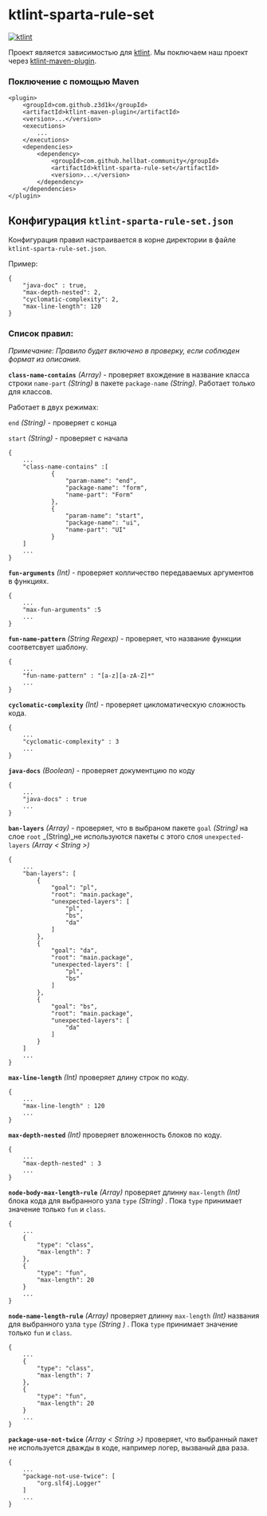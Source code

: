 # ktlint-sparta-rule-set
[![ktlint](https://img.shields.io/badge/code%20style-%E2%9D%A4-FF4081.svg)](https://ktlint.github.io/)

Проект является зависимостью для [ktlint](https://ktlint.github.io/).
Мы поключаем наш проект через [ktlint-maven-plugin](https://github.com/z3d1k/ktlint-maven-plugin).

### Поключение с помощью Maven
```
<plugin>
    <groupId>com.github.z3d1k</groupId>
    <artifactId>ktlint-maven-plugin</artifactId>
    <version>...</version>
    <executions>
        ...
    </executions>
    <dependencies>
        <dependency>
            <groupId>com.github.hellbat-community</groupId>
            <artifactId>ktlint-sparta-rule-set</artifactId>
            <version>...</version>
        </dependency>
    </dependencies>
</plugin>
```

## Конфигурация `ktlint-sparta-rule-set.json`
Конфигурация правил настраивается в корне директории в файле `ktlint-sparta-rule-set.json`.

Пример: 
```
{
    "java-doc" : true,
    "max-depth-nested": 2,
    "cyclomatic-complexity": 2,
    "max-line-length": 120
}
```
### Список правил:

_Примечание: Правило будет включено в проверку, если соблюден формат из описания._ 

**`class-name-contains`** _(Array)_ - проверяет вхождение в название класса строки `name-part` _(String)_ в пакете 
`package-name` _(String)_. 
Работает только для классов.

Работает в двух режимах: 

`end` _(String)_ - проверяет с конца

`start` _(String)_ - проверяет с начала
 
```
{
    ...
    "class-name-contains" :[
            {
                "param-name": "end",
                "package-name": "form",
                "name-part": "Form"
            },
            {
                "param-name": "start",
                "package-name": "ui",
                "name-part": "UI"
            }
    ]
    ...
}
```

**`fun-arguments`**  _(Int)_ - проверяет колличество передаваемых аргументов в функциях.
```
{
    ...
    "max-fun-arguments" :5
    ...
}
```

**`fun-name-pattern`** _(String Regexp)_ - проверяет, что название функции соответсвует шаблону.
```
{
    ...
    "fun-name-pattern" : "[a-z][a-zA-Z]*"
    ...
}
```

**`cyclomatic-complexity`** _(Int)_ - проверяет цикломатическую сложность кода.
```
{
    ...
    "cyclomatic-complexity" : 3
    ...
}
```

**`java-docs`** _(Boolean)_ - проверяет документцию по коду
```
{
    ...
    "java-docs" : true
    ...
}
```

**`ban-layers`** _(Array)_ - проверяет, что в выбраном пакете `goal` _(String)_ на слое `root` _(String)_не 
используются пакеты с этого слоя `unexpected-layers` _(Array < String >)_ 

```
{
    ...
    "ban-layers": [
        {
            "goal": "pl",
            "root": "main.package",
            "unexpected-layers": [
                "pl",
                "bs",
                "da"
            ]
        },
        {
            "goal": "da",
            "root": "main.package",
            "unexpected-layers": [
                "pl",
                "bs"
            ]
        },
        {
            "goal": "bs",
            "root": "main.package",
            "unexpected-layers": [
                "da"
            ]
        }
    ]
    ...
}
```

**`max-line-length`**  _(Int)_  проверяет длину строк по коду.
```
{
    ...
    "max-line-length" : 120
    ...
}
```

**`max-depth-nested`**  _(Int)_  проверяет вложенность блоков по коду.
```
{
    ...
    "max-depth-nested" : 3
    ...
}
```

**`node-body-max-length-rule`**  _(Array)_  проверяет длинну `max-length` _(Int)_ блока кода для выбранного узла 
`type` _(String)_ . Пока `type` принимает значение только `fun` и `class`.
```
{
    ...
    {
        "type": "class",
        "max-length": 7
    },
    {
        "type": "fun",
        "max-length": 20
    }
    ...
}
```

**`node-name-length-rule`**  _(Array)_  проверяет длинну `max-length` _(Int)_ названия для выбранного узла 
`type` _(String )_ . Пока `type` принимает значение только `fun` и `class`.
```
{
    ...
    {
        "type": "class",
        "max-length": 7
    },
    {
        "type": "fun",
        "max-length": 20
    }
    ...
}
```

**`package-use-not-twice`** _(Array < String >)_ проверяет, что выбранный пакет не используется дважды в коде, 
например логер, вызваный два раза. 
```
{
    ...
    "package-not-use-twice": [
        "org.slf4j.Logger"
    ]
    ...
}
```